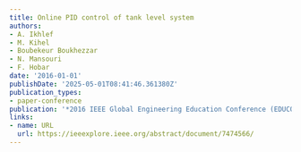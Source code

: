 ```yaml
---
title: Online PID control of tank level system
authors:
- A. Ikhlef
- M. Kihel
- Boubekeur Boukhezzar
- N. Mansouri
- F. Hobar
date: '2016-01-01'
publishDate: '2025-05-01T08:41:46.361380Z'
publication_types:
- paper-conference
publication: '*2016 IEEE Global Engineering Education Conference (EDUCON)*'
links:
- name: URL
  url: https://ieeexplore.ieee.org/abstract/document/7474566/
---
```

